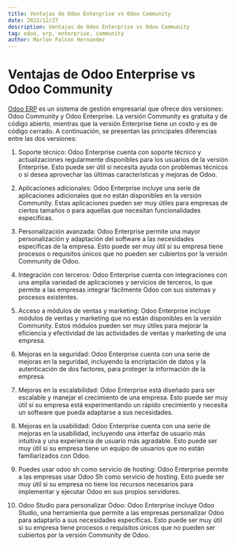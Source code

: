 ```yaml
---
title: Ventajas de Odoo Enterprise vs Odoo Community
date: 2022/12/27
description: Ventajas de Odoo Enterprise vs Odoo Community
tag: odoo, erp, enterprise, community
author: Marlon Falcon Hernandez
---
```


# Ventajas de Odoo Enterprise vs Odoo Community

[Odoo ERP](/posts/odoo-erp) es un sistema de gestión empresarial que ofrece dos versiones: Odoo Community y Odoo Enterprise. La versión Community es gratuita y de código abierto, mientras que la versión Enterprise tiene un costo y es de código cerrado. A continuación, se presentan las principales diferencias entre las dos versiones:

1. Soporte técnico: Odoo Enterprise cuenta con soporte técnico y actualizaciones regularmente disponibles para los usuarios de la versión Enterprise. Esto puede ser útil si necesita ayuda con problemas técnicos o si desea aprovechar las últimas características y mejoras de Odoo.

2. Aplicaciones adicionales: Odoo Enterprise incluye una serie de aplicaciones adicionales que no están disponibles en la versión Community. Estas aplicaciones pueden ser muy útiles para empresas de ciertos tamaños o para aquellas que necesitan funcionalidades específicas.

3. Personalización avanzada: Odoo Enterprise permite una mayor personalización y adaptación del software a las necesidades específicas de la empresa. Esto puede ser muy útil si su empresa tiene procesos o requisitos únicos que no pueden ser cubiertos por la versión Community de Odoo.

4. Integración con terceros: Odoo Enterprise cuenta con integraciones con una amplia variedad de aplicaciones y servicios de terceros, lo que permite a las empresas integrar fácilmente Odoo con sus sistemas y procesos existentes.

5. Acceso a módulos de ventas y marketing: Odoo Enterprise incluye módulos de ventas y marketing que no están disponibles en la versión Community. Estos módulos pueden ser muy útiles para mejorar la eficiencia y efectividad de las actividades de ventas y marketing de una empresa.

6. Mejoras en la seguridad: Odoo Enterprise cuenta con una serie de mejoras en la seguridad, incluyendo la encriptación de datos y la autenticación de dos factores, para proteger la información de la empresa.

7. Mejoras en la escalabilidad: Odoo Enterprise está diseñado para ser escalable y manejar el crecimiento de una empresa. Esto puede ser muy útil si su empresa está experimentando un rápido crecimiento y necesita un software que pueda adaptarse a sus necesidades.

8. Mejoras en la usabilidad: Odoo Enterprise cuenta con una serie de mejoras en la usabilidad, incluyendo una interfaz de usuario más intuitiva y una experiencia de usuario más agradable. Esto puede ser muy útil si su empresa tiene un equipo de usuarios que no están familiarizados con Odoo.

9. Puedes usar odoo sh como servicio de hosting: Odoo Enterprise permite a las empresas usar Odoo Sh como servicio de hosting. Esto puede ser muy útil si su empresa no tiene los recursos necesarios para implementar y ejecutar Odoo en sus propios servidores.

10. Odoo Studio para personalizar Odoo: Odoo Enterprise incluye Odoo Studio, una herramienta que permite a las empresas personalizar Odoo para adaptarlo a sus necesidades específicas. Esto puede ser muy útil si su empresa tiene procesos o requisitos únicos que no pueden ser cubiertos por la versión Community de Odoo.